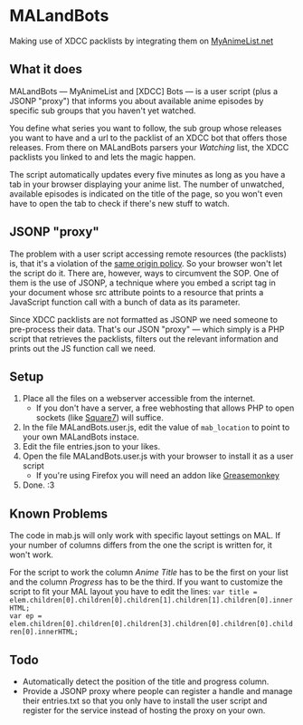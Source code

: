MALandBots
==========
Making use of XDCC packlists by integrating them on [MyAnimeList.net](http://myanimelist.net/)


What it does
------------
MALandBots — MyAnimeList and [XDCC] Bots — is a user script (plus a JSONP "proxy") that informs you about available anime episodes by specific sub groups that you haven't yet watched.

You define what series you want to follow, the sub group whose releases you want to have and a url to the packlist of an XDCC bot that offers those releases. From there on MALandBots parsers your *Watching* list, the XDCC packlists you linked to and lets the magic happen.

The script automatically updates every five minutes as long as you have a tab in your browser displaying your anime list. The number of unwatched, available episodes is indicated on the title of the page, so you won't even have to open the tab to check if there's new stuff to watch.


JSONP "proxy"
-------------
The problem with a user script accessing remote resources (the packlists) is, that it's a violation of the [same origin policy](https://en.wikipedia.org/wiki/Same_origin_policy). So your browser won't let the script do it. There are, however, ways to circumvent the SOP. One of them is the use of JSONP, a technique where you embed a script tag in your document whose src attribute points to a resource that prints a JavaScript function call with a bunch of data as its parameter.

Since XDCC packlists are not formatted as JSONP we need someone to pre-process their data. That's our JSON "proxy" — which simply is a PHP script that retrieves the packlists, filters out the relevant information and prints out the JS function call we need.


Setup
-----
1. Place all the files on a webserver accessible from the internet.
    * If you don't have a server, a free webhosting that allows PHP to open sockets (like [Square7](http://www.square7.ch/)) will suffice.
2. In the file MALandBots.user.js, edit the value of `mab_location` to point to your own MALandBots instace.
3. Edit the file entries.json to your likes. 
4. Open the file MALandBots.user.js with your browser to install it as a user script
    * If you're using Firefox you will need an addon like [Greasemonkey](https://addons.mozilla.org/en-US/firefox/addon/greasemonkey/)
5. Done. :3


Known Problems
--------------
The code in mab.js will only work with specific layout settings on MAL. If your number of columns differs from the one the script is written for, it won't work.

For the script to work the column *Anime Title* has to be the first on your list and the column *Progress* has to be the third. If you want to customize the script to fit your MAL layout you have to edit the lines:
`var title = elem.children[0].children[0].children[1].children[1].children[0].innerHTML;`  
`var ep = elem.children[0].children[0].children[3].children[0].children[0].children[0].innerHTML;`


Todo
----
* Automatically detect the position of the title and progress column.
* Provide a JSONP proxy where people can register a handle and manage their entries.txt so that you only have to install the user script and register for the service instead of hosting the proxy on your own.
